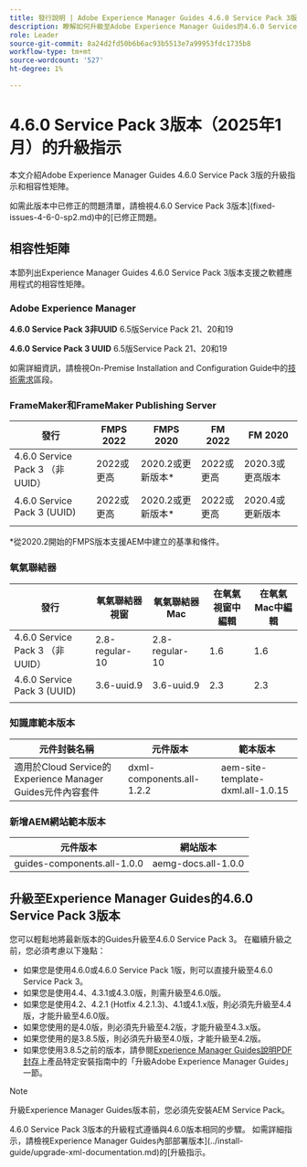 ```yaml
---
title: 發行說明 | Adobe Experience Manager Guides 4.6.0 Service Pack 3版本的升級指示
description: 瞭解如何升級至Adobe Experience Manager Guides的4.6.0 Service Pack 3版本
role: Leader
source-git-commit: 8a24d2fd50b6b6ac93b5513e7a99953fdc1735b8
workflow-type: tm+mt
source-wordcount: '527'
ht-degree: 1%

---
```


# 4.6.0 Service Pack 3版本（2025年1月）的升級指示

本文介紹Adobe Experience Manager Guides 4.6.0 Service Pack 3版的升級指示和相容性矩陣。

如需此版本中已修正的問題清單，請檢視4.6.0 Service Pack 3版本](fixed-issues-4-6-0-sp2.md)中的[已修正問題。

## 相容性矩陣

本節列出Experience Manager Guides 4.6.0 Service Pack 3版本支援之軟體應用程式的相容性矩陣。

### Adobe Experience Manager

**4.6.0 Service Pack 3非UUID**
6.5版Service Pack 21、20和19

**4.6.0 Service Pack 3 UUID**
6.5版Service Pack 21、20和19

如需詳細資訊，請檢視On-Premise Installation and Configuration Guide中的[技術需求](../install-guide/download-install-technical-requirements.md)區段。

### FrameMaker和FrameMaker Publishing Server

| 發行 | FMPS 2022 | FMPS 2020 | FM 2022 | FM 2020 |
| --- | --- | --- | --- | --- |
| 4.6.0 Service Pack 3 （非UUID） | 2022或更高 | 2020.2或更新版本* | 2022或更高 | 2020.3或更高版本 |
| 4.6.0 Service Pack 3 (UUID) | 2022或更高 | 2020.2或更新版本* | 2022或更高 | 2020.4或更新版本 |
| | | | |

*從2020.2開始的FMPS版本支援AEM中建立的基準和條件。

### 氧氣聯結器

| 發行 | 氧氣聯結器視窗 | 氧氣聯結器Mac | 在氧氣視窗中編輯 | 在氧氣Mac中編輯 |
| --- | --- | --- |--- |--- |
| 4.6.0 Service Pack 3 （非UUID） | 2.8-regular-10 | 2.8-regular-10 | 1.6 | 1.6 |
| 4.6.0 Service Pack 3 (UUID) | 3.6-uuid.9 | 3.6-uuid.9 | 2.3 | 2.3 |
|  |  |   |

### 知識庫範本版本

| 元件封裝名稱 | 元件版本 | 範本版本 |
|---|---|---|
| 適用於Cloud Service的Experience Manager Guides元件內容套件 | dxml-components.all-1.2.2 | aem-site-template-dxml.all-1.0.15 |

### 新增AEM網站範本版本

| 元件版本 | 網站版本 |
|---|---|
| guides-components.all-1.0.0 | aemg-docs.all-1.0.0 |

## 升級至Experience Manager Guides的4.6.0 Service Pack 3版本

您可以輕鬆地將最新版本的Guides升級至4.6.0 Service Pack 3。 在繼續升級之前，您必須考慮以下幾點：

- 如果您是使用4.6.0或4.6.0 Service Pack 1版，則可以直接升級至4.6.0 Service Pack 3。
- 如果您是使用4.4、4.3.1或4.3.0版，則需升級至4.6.0版。
- 如果您是使用4.2、4.2.1 (Hotfix 4.2.1.3)、4.1或4.1.x版，則必須先升級至4.4版，才能升級至4.6.0版。
- 如果您使用的是4.0版，則必須先升級至4.2版，才能升級至4.3.x版。
- 如果您使用的是3.8.5版，則必須先升級至4.0版，才能升級至4.2版。
- 如果您使用3.8.5之前的版本，請參閱[Experience Manager Guides說明PDF封存](https://helpx.adobe.com/xml-documentation-for-experience-manager/archive.html)上產品特定安裝指南中的「升級Adobe Experience Manager Guides」一節。

>[!NOTE]
>
>升級Experience Manager Guides版本前，您必須先安裝AEM Service Pack。

4.6.0 Service Pack 3版本的升級程式遵循與4.6.0版本相同的步驟。 如需詳細指示，請檢視Experience Manager Guides內部部署版本](../install-guide/upgrade-xml-documentation.md)的[升級指示。
